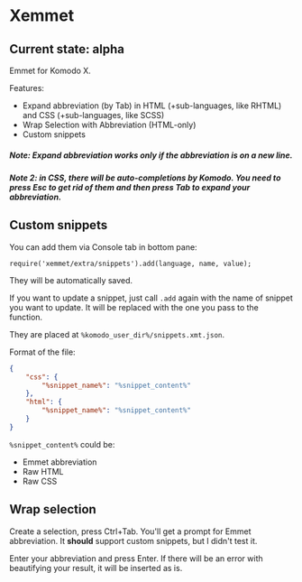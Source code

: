 Xemmet
======

## Current state: alpha

Emmet for Komodo X.

Features:

 * Expand abbreviation (by Tab) in HTML (+sub-languages, like RHTML) and
 CSS (+sub-languages, like SCSS)
 * Wrap Selection with Abbreviation (HTML-only)
 * Custom snippets

##### Note: Expand abbreviation works only if the abbreviation is on a new line.

##### Note 2: in CSS, there will be auto-completions by Komodo. You need to press Esc to get rid of them and then press Tab to expand your abbreviation.


## Custom snippets

You can add them via Console tab in bottom pane:

`require('xemmet/extra/snippets').add(language, name, value);`

They will be automatically saved.

If you want to update a snippet, just call `.add` again with the name of snippet you want to update. It will be replaced with the one you pass to
the function.

They are placed at `%komodo_user_dir%/snippets.xmt.json`.

Format of the file:

```json
{
    "css": {
        "%snippet_name%": "%snippet_content%"
    },
    "html": {
        "%snippet_name%": "%snippet_content%"
    }
}
```

`%snippet_content%` could be:

* Emmet abbreviation
* Raw HTML
* Raw CSS

## Wrap selection

Create a selection, press Ctrl+Tab. You'll get a prompt for Emmet abbreviation.
It **should** support custom snippets, but I didn't test it.

Enter your abbreviation and press Enter. If there will be an error with
beautifying your result, it will be inserted as is.